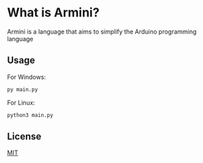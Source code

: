 # What is Armini?

Armini is a language that aims to simplify the Arduino programming language

## Usage

For Windows:

```bash
py main.py
```

For Linux:
```bash
python3 main.py
```

## License
[MIT](https://choosealicense.com/licenses/mit/)
